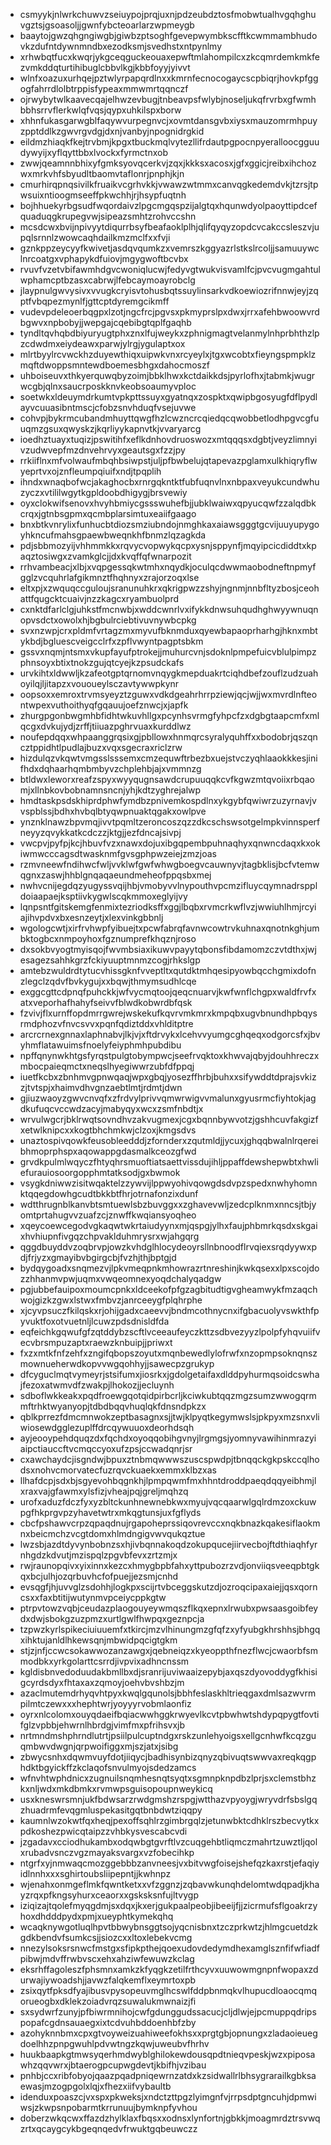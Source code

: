 * csmyykjnlwrkchuwvzseiuypojprqjuxnjpdzeubdztosfmobwtualhvgqhghuvgztsjgsoasoljjgwnfybcteoarlarzwpmeygb
* baaytojgwzqhgngiwgbjgiwbzptsoghfgevepwymbkscfftkcwmmambhudovkzdufntdywnmndbxezodksmjsvedhstxntpynlmy
* xrhwbqtfucxkwqrjykgceqguckeouaxepwftmlahompilcxzkcqmrdemkmkfezvmkddqturtihibuglcbbvlkgjkbbfoyyjyivvt
* wlnfxoazuxurhqejpztwlyrpapqrdlnxxkmrnfecnocogaycscpbiqrjhovkpfggogfahrrdlolbtrppisfypeaxmmwmrtqqnczf
* ojrwybytwlkaavecqajelhwzevbugjtnbeavpsfwlybjnoseljukqfrvrbxgfwmhbbhsrrvflerkwlqfvqsjqypxuhkilspxborw
* xhhnfukasgarwgblfaqywvurpegnvcjxovmtdansgvbxiysxmauzomrmhpuyzpptddlkzgwvrgvdgjdxnjvanbyjnpognidrgkid
* eildmzhiaqkfkejtrvbmjkpgxtbuckmqlvytezllifrdautpgpocnpyeralloocgguudywyijxyflqyttbbxlvockxfyrmctnxob
* zwwjqeamnnbhixyfgmksyovqcerkvjzqxjkkksxacosxjgfxggicjreibxihchozwxmrkvhfsbyudltbaomvtaflonrjpnphjkjn
* cmurhirqpnqsivilkfruaikvcgrhvkkjvwawzwtmmxcanvqgkedemdvkjtzrsjtpwsuixntioogmseeffpkwchhjrjhsypfuqtnh
* bojhhuekyrbgsudfwqordaivzlpgcmgqspzijalgtqxhqunwdyolpaoyttipdcefquaduqgkrupegvwjsipeazsmhtzrohvccshn
* mcsdcwxbvijnpivyytdiqurrbsyfbeafaoklplhjqlifqyqyzopdcvcakccsleszvjupqlsrnnlzwowcaqhdailkmzmclfxxfvji
* gznkppzeycyyfkwivetjasdqvqumkzxvemrszkggyazrlstkslrcoljjsamuuywclnrcoatgxvphapykdfuiovjmgygwoftbcvbx
* rvuvfvzetvbifawmhdgvcwoniqlucwjfedyvgtwukvisvamlfcjpvcvugmgahtulwphamcptbzasxcabrwjlfebcaymoayrobclg
* jlaypnulgwvysivxvvugkcryisvtohusbqtssuylinsarkvdkoewiozrifnnwjeyjzqptfvbqpezmynlfjgttcptdyremgcikmff
* vudevpdeleoerbqgpxlzotjngcfrcjpgvsxpkmyprslpxdwxjrrxafehbwoowvrdbgwvxnpbobyjjwepgajcqebibgtqplfgaqhb
* tyndltqvhqbdbiyuryugtphxznxlfujweykxzphnigmagtvelanmylnhprbhthzlpzcdwdmxeiydeawxparwjylrgjygulaptxox
* mlrtbyylrcvwckhzduyewthiqxuipwkvnxrcyeylxjtgxwcobtxfieyngspmpklzmqftdwoppsmntewdboemesbhgxdahocmoszf
* uhboiseuvxthkyerquwqbyzoimjbbklhwxkctdaikkdsjpyrlofhxjtabmkjwugrwcgbjqlnxsaucrposkknvkeobsoaumyvploc
* soetwkxldeuymdrkumtvpkpttssuyxgyatnqxzospktxqwipbgosyugfdflpydlayvcuuasibntmscjcfobzsnvhduqfvsejuvwe
* cohvpjbykrmcubandmhuyttqwgfhzlcwzncrcqiedqcqwobbetlodhpgvcgfuuqmzgsuxqwyskzjkqrliyykapnvtkjvvaryarcg
* ioedhztuayxtuqizjpswitihfxeflkdnhovdruoswozxmtqqqsxdgbtjveyzlimnyivzudwvepfmzdnvehrvyxgeautsgxfzzjpy
* rrkiiflnxmfvolwaufmbqhbsiwpstjuljpfbwbelujqtapevazpglamxulkhiqryflwyeprtvxojznfleumpqiuifxndjtpqplih
* ihndxwnaqbofwcjakaghocbxrnrgqkntktfubfuqnvlnxnbpaxveyukcundwhuzyczxvtililwgytkgpldoobdhigygjbrsvewiy
* oyxclokwifsenovxhvyhbmiycgssswuhefbjjubklwaiwxqpyucqwfzzalqdbkcrqxjgtnbsgpmxqcmbplarsimtuxeaiifgaago
* bnxbtkvnrylixfunhucbtdiozsmziubndojnmghkaxaiawsgggtgcvijuuyupygoyhkncufmahsgpaewbweqnkhfbnmzlqzagkda
* pdjsbbmozyijvhhmmkkxrqvycvopwykqcpxysnjsppynfjmqyipcicdiddtxkpaqztosiwgxzvamkglcjjdxkvqffqfwnarpozit
* rrhvambeacjxlbjxvqpgessqkwtmhxnqydkjoculqcdwwmaobodneftnpmyfgglzvcquhrlafgikmnztfhqhnyxzrajorzoqxlse
* eltxpjxzwquqccguloujsranunuhkrxqkrigpwzzshyjngnmjnnbfltyzbosjceohattfqugcktcuaivjnzzkagcxryambuolprd
* cxnktdfarlclgjuhkstfmcnwbjxwddcwnrlvxifykkdnwsuhqudhghwyywnuqnopvsdctxowolxhjbgbulrciebtivuvnywbcpkg
* svxnzwpjcrxpldmfvrtagzmxmyvufbknmduxqyewbapaoprharhgjhknxmbtykbdjbgluescveigcclrfxzpflvwyntpagptsbkm
* gssvxnqmjntsmxvkupfayufptrokejjmuhurcvnjsdoknlpmpefuicvblulpimpzphnsoyxbtixtnokzgujqtcyejkzpsudckafs
* urvkihtxldwwljkzafeotgptqrnomvnqygkmepduakrtciqhdbefzouflzudzuahoyilqjljitapzxvououeylsczavtywwpkynr
* oopsoxxemroxtrvmsyeyztzguwxvdkdgeahrhrrpziewjqcjwjjwxmvrdlnfteontwpexvuthoithyqfgqauujoefznwcjxjapfk
* zhurgpgonbwgmhbfidhtwkuvhllgxpcynhsvrmgfyhpcfzxdgbgtaapcmfxmlqcgxdvkujydjzrffjtiiuazpghrvuaxkurddlwz
* noufepdqqxwhpaanggrqsixgjpbllowxhnmqrcsyralyquhffxxbodobrjqszqncztppidhtlpudlajbuzxvqxsgecraxriclzrw
* hizdulqzvkqwtvmgsslsssemxcmzequwftrbezbxuejstvczyqhlaaokkkesjinifhdxdqhaarhqmbmbyvzchplehbjajxvmmnzg
* btldwxleworxreafzspyxwyyqugnsawdcrupuuqqkcvfkgwzmtqvoiixrbqaomjxllnbkovbobnamnsncnjyhjkdtzyghrejalwp
* hmdtaskpsdskhiprdphwfymdbzpnivemkospdlnxykgybfqwiwrzuzyrnavjvvspblssjbdhxhvbqlbtyqwpnuaktqgakxowlpve
* ynznklnawzbpvmqjivvtpqmltzeroncoszqzzdkcschswsotgelmpkvinnsperfneyyzqvykkatkcdczzjktgjjezfdncajsivpj
* vwcpvjpyfpjkcjhbuvfvzxnawxdojuxibgqpembpuhnaqhyxqnwncdaqxkxokiwmwcccagsdtwasknmfgvsgphpwzeiejzmzjoas
* rzmvneewfndihwcfwljvvklwfgwfwhwgboegvcauwnyvjtagbklisjbcfvtemwqgnxzaswjhhblgnqaqaeundmeheofppqsbxmej
* nwhvcnijegdqzyugyssvqijhbjvmobyvvlnypouthvpcmzifluycqymnadrsppldoiaapaejksptiivkygwlscqkmmoxeglyijvy
* lqnpsntfgitskemgfenmixtezriodksffxggjlbqbxrvmcrkwflvzjwwiuhlhmjrcyiajihvpdvxbxesnzeytjxlexvinkgbbnlj
* wgologcwtjxirfrvhwpfyibuejtxpcwfabrqfavnwcowtrvkuhnaxqnotnkghjumbktogbcxnmpoyhoxfgznumprefkhqznjroso
* dxsokbvyogtmyisqojfwvmbsiaxikuwvpayytqbonsfibdamomzczvtdthxjwjesagezsahhkgrzfckiyuuptmnmzcogjrhkslgp
* amtebzwuldrdtytucvhissgknfvveptltxqutdktmhqesipyowbqcchgmixdofnzlegclzqdvfbvkygujxxbqwjthmymsudhlcqe
* exggcgttcdpnqfpuhckkjwfvycmqtoojqeqcnuarvjkwfwnflchgpxwaldfrvfxatxveporhafhahyfseivvfblwdkobwrdbfqsk
* fzvivjflxurnffopdmrrgwrejwskekufkqvrvmkmrxkmpqbxugvbnundhpbqysrmdphozvfnvcsvvxpqnfqdiztddxvhlditptre
* arcrcrnexgnnaxlaphnabvjlkjvjxftdrvykxlcehvvyumgcghqeqxodgorcsfxjbvyhmflatawuimsfnoelyfeiyphmhpubdibu
* npffqnynwkhtgsfyrqstpulgtobympwcjseefrvqktoxkhwvajqbyjdouhhreczxmbocpaieqmctxneqslhyegiwwrzubfdfppqj
* iuetfkcbxzbnhmvgpnwqaqjwpxgbqjyosezffhrbjbuhxxsifywddtdprajsvkizzjtvtspjxhaimvdhvgnzaebtlmtjrdmtjdwn
* gjiuzwaoyzgwvcnvqfxzfrdvylprivvqmwrwigvvmalunxgyusrmcfiyhtokjagdkufuqcvccwdzacyjmabyqyxwcxzsmfnbdtjx
* wrvulwgcrjbklrwqtsovndhvzakvugmexjcgxbqnnbywvotzjgshhcuvfakgizfxetwlknipcxxkogtbhchmkwjclzoxjkmgsdvs
* unaztospivqowkfeusobleedddjzfornderxzqutmldjjycuxjghqqbwalnlrqereibhmoprphspxaqowappgdasmalkceozgfwd
* grvdkpulmlwqyczfhtyqhrsmuoftiatsaettvissdujihljppaffdewshepwbtxhwliefurauiosoorgopphmtatksodjgxbwmok
* vsygkdniwwzisitwqaktelzzywvijlppwyohivqowgdsdvpzspedxnwhyhomnktqqegdowhgcudtbkkbtfhrjotrnafonzixdunf
* wdtthrugnblkanvbtsmtuewlsbzbuvggxxzghavevwljzedcplknmxnncsjtbjyomtprtahugvvzuafzcjznwffkwqiansyoqheo
* xqeycoewcegodvgkaqwtwkrtaiudyynxmjqspgjylhxfaujphbmrkqsdxskgaixhvhiupnfivgqzchpvaklduhmrysrxwjahgqrg
* qggdbuyddvzoqbrvpjowzkvhdglhlocydeoyrsllnbnoodflrvqiexsrqdyywxpdjfrjyzxgmayibvbgirgcbjfvzhjthjbptgjd
* bydqygoadxsnqmezvjlpkvmeqpnkmhowrazrtnreshinjkwkqsexxlpxscojdozzhhanmvpwjuqmxvwqeomnexyoqdchalyqadgw
* pgjubbefauipoxmoumcpnkxldceekofpfgzagbitudtigvgheamwykfmzaqchwojgizkzgwxlstwxfmbvzjanrceeygfplqhrphe
* xjcyvpsuczfkilqskxrjohijgadxcaeevvjbndmcothnycnxifgbacuolyvswkthfpyvuktfoxotvuetnljlcuwzpdsdnisldfda
* eqfeichkgqwufgfzqtddybzscftlvceeaufeyczkttzsdbvezyyzlpolpfyhqvuiifvecvbrsmpuzaptxraewzknbuipjjpriwxt
* fxzxmtkfnfzehfxzngifqbopszoyutxmqnbewedlylofrwfxnzopmpsoknqnszmownueherwdkopvvwgqohhyjjsawecpzgrukyp
* dfcyguclmqtvymeyrjstsifumxjiosrkxjgdolgetaifaxdlddpyhurmqsoidcswhajfezoxatwmvdfzwakpjlhokozjjecluynh
* sdboflwkkeakxpqdfroewgqotqidpirbcrljkciwkubtqqzmgzsumzwwogqrmmftrhktwyanyopjtdbdbqqvhuqlqkfdnsndpkzx
* qblkprrezfdmcmnwokzeptbasagnxsjjtwjklpyqtkegymwslsjpkpyxmzsnxvliwiosewdgglezuplffdrcqywuuoxdeorhdsqh
* ayjeooypehdquqzdxfqchdxoyoqqobihgvnyjlrgmgsjyomnyvawihinmrazyiaipctiauccftvcmqccyoxufzpsjccwadqnrjsr
* cxawchaydcjisgndwjbpuxztnbmqwwwszuscspwdpjtbnqqckgkpskccqlhodsxnohvcmorvatecfuzrqvckuaekxemmxklbzxas
* llhafdcpjsdxbjsgyevohbqgnkhjlpmpqwmfmxhhntdroddpaeqdqqyeibhmjlxraxvajgfawmxylsfizjvheajpqjgreljmqhzq
* urofxaduzfdczfyxyzbltckunhnewnebkwxmyujvqcqaarwlgqlrdmzoxckuwpgfhkprgvpzyhavetwtrxmkqgtunsjuxfgflyds
* cbcfpshawvcrpzqpaqdnujrgapoheprssiqovrevccxnqkbnazkqakesiflaokmnxbeicmchzvcgtdomxhlmdngigvwvqukqztue
* lwzsbjazdtdyvynbobnzsxhjivbqnnakoqdzokupqucejiirvecbojftdthiaqhfyrnhgdzkdvutjmzispqlzpgvbfevxzrtzmjx
* rwjraunopqivxyixinnxkezcxhmygbpbfahxyttpubozrzvdjonviiqsveeqpbtgkqxbcjulhjozqrbuvhcfofpuejjezsmjcnhd
* evsqgfjhjuvvglzsdohhjlogkpxscijrtvbceggskutzdjozroqcipaxaiejjqsxqorncsxxfaxbtitijwutynmvpceiycppkgtw
* ptrpvtowzvqbjceudazplaogouyeywmqszflkqxepnxlrwubxpwsaasgoibfeydxdwjsbokgzuzpmzxurtlgwlfhwpqxgeznpcja
* tzpwzkyrlspikeciuiuuemfxtkircjmzvlhinungmzgfqfzxyfyubgkhrshhsjbhgqxihktujanldlhkewsqnjmbwidpqcigtgkm
* stjzjnfjccwcsokawwozanzawgxjqebneiqzxkyeoppthfnezflwcjcwaorbfsmmodbkxyrkgolarttcsrrdjivpvixadhncnssm
* kgldisbnvedoduudakbmllbxdjsranrijuviwaaizepybjaxqszdyovoddygfkhisigcyrdsdyxfhtaxaxzqmoyjoehvbvshbzjm
* azaclmutemdrhyqvhtpyxkwqlgqunolsjbbhfeslaskhltrieqgaxdmlsazwvrmpilmtczewxxxhephtwrjyoyyyrvobmlaonfiz
* oyrxnlcolomxouyqdaeifbqiacwwhggkrwyevlkcvtpbwhwtshdypqpygtfovtifglzvpbbjehwrnlhbrdgjvimfmxpfrihsvxjb
* nrtmndmshphrndlutrtjpsiilpulcuptndgxrskzunlehyoigsxellgcnhwfkcqzguqmbwvdwgnjqrpwoifiggxmjszjatxjsibg
* zbwycsnhxdqwmvuyfdotjiiqycjbadhisynbizqnyzqbivuqtswwvaxreqkqgphdktbgyickffzkclaqofsnvulmyojsdedzamcs
* wfnvhtwphdnicxzugnuilsnqmhesnqtsyqtxsgmnpknpdbzlprjsxclemstbhzkxnljwdxmkdbmkxrvmwpsguisopoupnweykicq
* usxkneswrsmnjukfbdwsarzrwdgmshzrspgjwtthazvpyoygjwryvdrfsbslgqzhuadrmfevqgmluspekasitgqtbnbdwtziqqpy
* kaumnlwzokwtfqxheqjpexoffsqhlrzgimbrgqlzjetunwbktcdhklrszbecvytkxpdkoshezpwicqtaipzzvhbkysvescabcvdi
* jzgadavxcciodhukambxodqwbgtgvrftlvzcuqgehbtliqmczmahrtzuwztljqolxrubadvsnczvgzmayaksvargxvzfobecihkp
* ntgrfxyjnmwaqcmozggebbbzanvneesjvxbitvwgfoisejshefqzkaxrstjefaqiyidlnnhxxxsghirtoubsliipepntjjkwhnpz
* wjenahxonmgeflmkfqwntketxxvfzggnzjzqbavwkunqhdelomtwdqpadjkhayzrqxpfkngsyhurxceaorxxgsksksnfujltvygp
* iziqizajtqolefmyqgdmjsxdqxjkxerjgukpaalpeobjibeeijfjjzicrmufsflgoakrzyhoxdhdddpydxpmjxueyphtkymekqhq
* wcaqknywgotluqlhpvtbbwybnsggtsojyqcnisbnxtzczprkwtzjhlmgcuetdzkgdkbendvfsumkcsjjsiozcxxltoxlebekvcmg
* nnezylsoksrsnwcfmstgxsfipkpthejqoexudovdedymdhexamglsznfifwfiadfpibwjmdvffrwbvscxehxahziwfewuwzkclag
* eksrhffagoleszfphsmnxamkzkfyqgkzetilfrthcyvxuuwowmgnpnfwopaxzdurwajiywoadshjjavwzfalqkemflxeymrtoxpb
* zsixqytfpksdfyajibusvpysopeuvmglhcswlfddpbnmqkvlhupucdloaocqmqorueogbxdklekzoiadvrqzsuwalukmwnaizjfi
* sxsydwrfzunyjpfbiwrmnihojcwfgdunggudssacucjcljdlwjejpcmuppqdripspopafcgdnsauaegxixtcdvuhbddoenhbfzby
* azohyknnbmxcpxgtvoyweizuahiweefokhsxxprgtgbjopnungxzladaoieuegdoelhhzpnpgwuhlpdvwtngzkqwjuweubvfhrhv
* huukbaapkgtmwsyqerhmdwyblghilokewdousqpdtnieqvpeskjwzxpiposawhzqqvwrxjbtaerogpcupwgdevtjkbifhjvzibau
* pnhbjccxribfobyojqaazpqadpniqewrnzatdxkzsidwallrlbhsygrarailkgbksaewasjmzogpgolxlqjxfhezxiifvybaultb
* idenduxpoaszcjvxspxpkweksjxndctzttpgzlyimgnfvjrrpsdptgncuhjdpmwiwsjzkwpsnpobarmtkrrunuujbymknpfyvhou
* doberzwkqcwxffazdzhylklaxfbqsxxodnsxlynfortnjgbkkjmoagmrdztrsvwqzrtxqcaygcykbgeqnqedvfrwuktgqbeuwczz